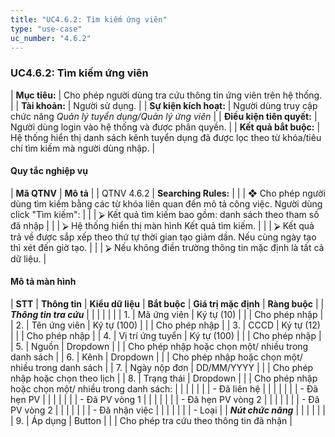 ```yaml
---
title: "UC4.6.2: Tìm kiếm ứng viên"
type: "use-case"
uc_number: "4.6.2"
---
```


### UC4.6.2: Tìm kiếm ứng viên

| **Mục tiêu:** | Cho phép người dùng tra cứu thông tin ứng viên trên hệ thống. |
| **Tài khoản:** | Người sử dụng. |
| **Sự kiện kích hoạt:** | Người dùng truy cập chức năng *Quản lý tuyển dụng/Quản lý ứng viên* |
| **Điều kiện tiên quyết:** | Người dùng login vào hệ thống và được phân quyền. |
| **Kết quả bắt buộc:** | Hệ thống hiển thị danh sách kênh tuyển dụng đã được lọc theo từ khóa/tiêu chí tìm kiếm mà người dùng nhập. |

#### Quy tắc nghiệp vụ

| **Mã QTNV** | **Mô tả** |
| QTNV 4.6.2 | **Searching Rules:** |
|  | ❖ Cho phép người dùng tìm kiếm bằng các từ khóa liên quan đến mô tả công việc. Người dùng click "Tìm kiếm": |
|  | ⮚ Kết quả tìm kiếm bao gồm: danh sách theo tham số đã nhập |
|  | ⮚ Hệ thống hiển thị màn hình Kết quả tìm kiếm. |
|  | ⮚ Kết quả trả về được sắp xếp theo thứ tự thời gian tạo giảm dần. Nếu cùng ngày tạo thì xét đến giờ tạo. |
|  | ⮚ Nếu không điền trường thông tin mặc định là tất cả dữ liệu. |

#### Mô tả màn hình

| **STT** | **Thông tin** | **Kiểu dữ liệu** | **Bắt buộc** | **Giá trị mặc định** | **Ràng buộc** |
| ***Thông tin tra cứu*** |  |  |  |  |  |
| 1\. | Mã ứng viên | Ký tự (10) |  |  | Cho phép nhập |
| 2\. | Tên ứng viên | Ký tự (100) |  |  | Cho phép nhập |
| 3\. | CCCD | Ký tự (12) |  |  | Cho phép nhập |
| 4\. | Vị trí ứng tuyển | Ký tự (100) |  |  | Cho phép nhập |
| 5\. | Nguồn | Dropdown |  |  | Cho phép nhập hoặc chọn một/ nhiều trong danh sách |
| 6\. | Kênh | Dropdown |  |  | Cho phép nhập hoặc chọn một/ nhiều trong danh sách |
| 7\. | Ngày nộp đơn | DD/MM/YYYY |  |  | Cho phép nhập hoặc chọn theo lịch |
| 8\. | Trạng thái | Dropdown |  |  | Cho phép nhập hoặc chọn một/ nhiều trong danh sách: |
|  |  |  |  |  | \- Đã liên hệ |
|  |  |  |  |  | \- Đã hẹn PV |
|  |  |  |  |  | \- Đã PV vòng 1 |
|  |  |  |  |  | \- Đã hẹn PV vòng 2 |
|  |  |  |  |  | \- Đã PV vòng 2 |
|  |  |  |  |  | \- Đã nhận việc |
|  |  |  |  |  | \- Loại |
| ***Nút chức năng*** |  |  |  |  |  |
| 9\. | Áp dụng | Button |  |  | Cho phép tra cứu theo thông tin đã nhận |
